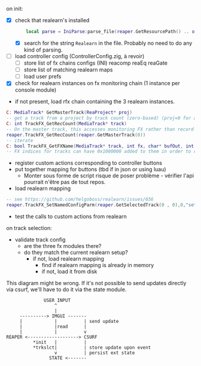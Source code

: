 on init:
- [x] check that realearn's installed
  ```lua
      local parse = IniParse:parse_file(reaper.GetResourcePath() .. os_separator .. "reaper-fxtags.ini")
  ```
  - [x] search for the string `Realearn` in the file. Probably no need to do any kind of parsing.
- [ ] load controller config (ControllerConfig.zig, à revoir)
  - [ ] store list of fx chains configs (INI)
        reacomp
        reaEq
        reaGate
  - [ ] store list of matching realearn maps
  - [ ] load user prefs 
- [x] check for realearn instances on fx monitoring chain (1 instance per console module)
- if not present, load rfx chain containing the 3 realearn instances.
```lua 
C: MediaTrack* GetMasterTrack(ReaProject* proj)
-- get a track from a project by track count (zero-based) (proj=0 for active project)
C: int TrackFX_GetRecCount(MediaTrack* track)
-- On the master track, this accesses monitoring FX rather than record input FX.
reaper.TrackFX_GetRecCount(reaper.GetMasterTrack(0))
-- iterate
C: bool TrackFX_GetFXName(MediaTrack* track, int fx, char* bufOut, int bufOut_sz)
-- FX indices for tracks can have 0x1000000 added to them in order to reference record input FX (normal tracks) or hardware output FX (master track)
```
- register custom actions corresponding to controller buttons
- put together mapping for buttons (tbd if in json or using luau)
  - Monter sous forme de script risque de poser problème - vérifier l'api pourrait n'être pas de tout repos.
- load realearn mapping
```lua
-- see https://github.com/helgoboss/realearn/issues/656
reaper.TrackFX_SetNamedConfigParm(reaper.GetSelectedTrack(0 , 0),0,"set-state",jsonConfig)
```
- test the calls to custom actions from realearn

on track selection:
- validate track config 
  - are the three fx modules there?
  - do they match the current realearn setup?
    - if not, load realearn mapping
      - find if realearn mapping is already in memory
      - if not, load it from disk

This diagram might be wrong. If it's not possible to send updates directly via csurf, 
we'll have to do it via the state module.
```
              USER INPUT 
                  ^
                  |
     ----------> IMGUI -------
     |            |          | send update
     |            |read      |
     |            |          v
REAPER <-------------------> CSURF
          *init   |          | 
          *trkslct|          | store update upon event
                  v          | persist ext state
                STATE <-------
```
